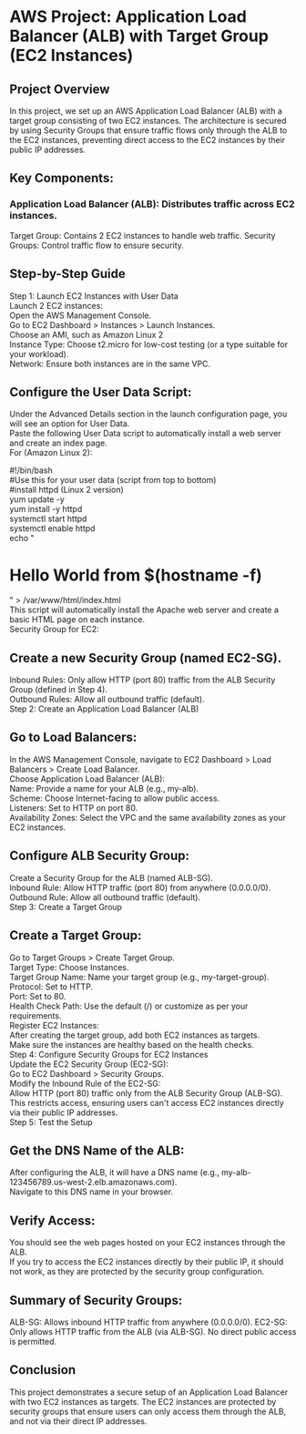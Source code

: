 # AWS Project: Application Load Balancer (ALB) with Target Group (EC2 Instances)
## Project Overview
In this project, we set up an AWS Application Load Balancer (ALB) with a target group consisting of two EC2 instances. The architecture is secured by using Security Groups that ensure traffic flows only through the ALB to the EC2 instances, preventing direct access to the EC2 instances by their public IP addresses.

## Key Components:
### Application Load Balancer (ALB): Distributes traffic across EC2 instances.
Target Group: Contains 2 EC2 instances to handle web traffic.
Security Groups: Control traffic flow to ensure security.

## Step-by-Step Guide
Step 1: Launch EC2 Instances with User Data  
Launch 2 EC2 instances:  
Open the AWS Management Console.  
Go to EC2 Dashboard > Instances > Launch Instances.  
Choose an AMI, such as Amazon Linux 2  
Instance Type: Choose t2.micro for low-cost testing (or a type suitable for your workload).  
Network: Ensure both instances are in the same VPC.  


## Configure the User Data Script:  
Under the Advanced Details section in the launch configuration page, you will see an option for User Data.  
Paste the following User Data script to automatically install a web server and create an index page.  
For (Amazon Linux 2):  

#!/bin/bash  
#Use this for your user data (script from top to bottom)  
#install httpd (Linux 2 version)  
yum update -y  
yum install -y httpd  
systemctl start httpd  
systemctl enable httpd  
echo "<h1>Hello World from $(hostname -f)</h1>" > /var/www/html/index.html  
This script will automatically install the Apache web server and create a basic HTML page on each instance.  
Security Group for EC2:  

## Create a new Security Group (named EC2-SG).
Inbound Rules: Only allow HTTP (port 80) traffic from the ALB Security Group (defined in Step 4).  
Outbound Rules: Allow all outbound traffic (default).  
Step 2: Create an Application Load Balancer (ALB)  

## Go to Load Balancers:
In the AWS Management Console, navigate to EC2 Dashboard > Load Balancers > Create Load Balancer.  
Choose Application Load Balancer (ALB):  
Name: Provide a name for your ALB (e.g., my-alb).  
Scheme: Choose Internet-facing to allow public access.  
Listeners: Set to HTTP on port 80.  
Availability Zones: Select the VPC and the same availability zones as your EC2 instances.  

## Configure ALB Security Group:
Create a Security Group for the ALB (named ALB-SG).  
Inbound Rule: Allow HTTP traffic (port 80) from anywhere (0.0.0.0/0).  
Outbound Rule: Allow all outbound traffic (default).  
Step 3: Create a Target Group  

## Create a Target Group:
Go to Target Groups > Create Target Group.   
Target Type: Choose Instances.  
Target Group Name: Name your target group (e.g., my-target-group).  
Protocol: Set to HTTP.  
Port: Set to 80.  
Health Check Path: Use the default (/) or customize as per your requirements.  
Register EC2 Instances:  
After creating the target group, add both EC2 instances as targets.  
Make sure the instances are healthy based on the health checks.   
Step 4: Configure Security Groups for EC2 Instances   
Update the EC2 Security Group (EC2-SG):  
Go to EC2 Dashboard > Security Groups.  
Modify the Inbound Rule of the EC2-SG:  
Allow HTTP (port 80) traffic only from the ALB Security Group (ALB-SG). This restricts access, ensuring users can't access EC2 instances directly via their public IP addresses.  
Step 5: Test the Setup  

## Get the DNS Name of the ALB:  
After configuring the ALB, it will have a DNS name (e.g., my-alb-123456789.us-west-2.elb.amazonaws.com).  
Navigate to this DNS name in your browser.  

## Verify Access:  
You should see the web pages hosted on your EC2 instances through the ALB.  
If you try to access the EC2 instances directly by their public IP, it should not work, as they are protected by the security group configuration.  

## Summary of Security Groups:
ALB-SG: Allows inbound HTTP traffic from anywhere (0.0.0.0/0).
EC2-SG: Only allows HTTP traffic from the ALB (via ALB-SG). No direct public access is permitted.

## Conclusion
This project demonstrates a secure setup of an Application Load Balancer with two EC2 instances as targets. The EC2 instances are protected by security groups that ensure users can only access them through the ALB, and not via their direct IP addresses.

